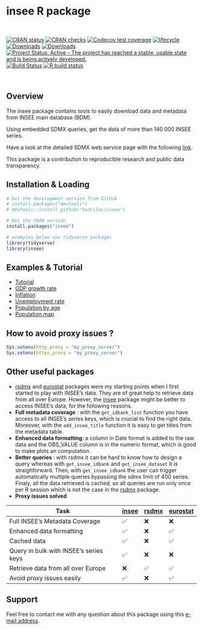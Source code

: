 insee R package
================

<br>

[![CRAN status](https://www.r-pkg.org/badges/version/insee)](https://cran.r-project.org/package=insee)
[![CRAN checks](https://cranchecks.info/badges/worst/insee)](https://cran.r-project.org/web/checks/check_results_insee.html)
[![Codecov test coverage](https://codecov.io/gh/hadrilec/insee/branch/master/graph/badge.svg)](https://codecov.io/gh/hadrilec/insee?branch=master)
[![lifecycle](https://img.shields.io/badge/lifecycle-maturing-blue.svg)](https://www.tidyverse.org/lifecycle/#maturing)
[![Downloads](https://cranlogs.r-pkg.org/badges/grand-total/insee)](https://cran.r-project.org/package=insee)
[![Downloads](https://cranlogs.r-pkg.org/badges/insee)](https://cran.r-project.org/package=insee)
[![Project Status: Active – The project has reached a stable, usable state and is being actively developed.](https://www.repostatus.org/badges/latest/active.svg)](https://www.repostatus.org/)
[![Build Status](https://travis-ci.com/hadrilec/insee.svg?branch=master)](https://travis-ci.org/hadrilec/insee)
[![R build status](https://github.com/hadrilec/insee/workflows/R-CMD-check/badge.svg)](https://github.com/hadrilec/insee/actions)

<br>

## Overview

The insee package contains tools to easily download data and metadata
from INSEE main database (BDM).

Using embedded SDMX queries, get the data of more than 140 000 INSEE
series.

Have a look at the detailed SDMX web service page with the following
[link](https://www.insee.fr/en/information/2868055).

This package is a contribution to reproducible research and public data
transparency.

## Installation & Loading

``` r
# Get the development version from GitHub
# install.packages("devtools")
# devtools::install_github("hadrilec/insee")

# Get the CRAN version
install.packages("insee")

# examples below use tidyverse packages 
library(tidyverse)
library(insee)
```

## Examples & Tutorial

  - [Tutorial](https://hadrilec.github.io/insee/articles/insee.html)
  - [GDP growth
    rate](https://hadrilec.github.io/insee/articles/v2_gdp-vignettes.html)
  - [Inflation](https://hadrilec.github.io/insee/articles/v3_inflation-vignettes.html)
  - [Unemployment
    rate](https://hadrilec.github.io/insee/articles/v4_unem-vignettes.html)
  - [Population by
    age](https://hadrilec.github.io/insee/articles/v5_pop-vignettes.html)
  - [Population
    map](https://hadrilec.github.io/insee/articles/v6_pop_map-vignettes.html)

## How to avoid proxy issues ?

``` r
Sys.setenv(http_proxy = "my_proxy_server")
Sys.setenv(https_proxy = "my_proxy_server")
```

## Other useful packages

  - [rsdmx](https://CRAN.R-project.org/package=rsdmx)
    and
    [eurostat](https://CRAN.R-project.org/package=eurostat)
    packages were my starting points when I first started to play with
    INSEE’s data. They are of great help to retrieve data from all over
    Europe. However, the
    [insee](https://CRAN.R-project.org/package=insee)
    package might be better to access INSEE’s data, for the following
    reasons.
  - **Full metadata coverage** : with the `get_idbank_list` function you
    have access to all INSEE’s series keys, which is crucial to find the
    right data. Moreover, with the `add_insee_title` function it is easy
    to get titles from the metadata table.
  - **Enhanced data formatting**: a column in Date format is added to
    the raw data and the OBS\_VALUE column is in the numeric format,
    which is good to make plots an computation.
  - **Better queries** : with rsdmx it can be hard to know how to design
    a query whereas with `get_insee_idbank` and `get_insee_dataset` it
    is straighforward. Then, with `get_insee_idbank` the user can
    trigger automatically multiple queries bypassing the sdmx limit of
    400 series. Finaly, all the data retrieved is cached, so all queries
    are run only once per R session which is not the case in the
    [rsdmx](https://CRAN.R-project.org/package=rsdmx)
    package.
  - **Proxy issues solved**

<center>

| Task                                   | [insee](https://CRAN.R-project.org/package=insee) | [rsdmx](https://CRAN.R-project.org/package=rsdmx) | [eurostat](https://CRAN.R-project.org/package=eurostat) |
| -------------------------------------- | ----------------------------------------------------------------- | ----------------------------------------------------------------- | ----------------------------------------------------------------------- |
| Full INSEE’s Metadata Coverage         | ✅                                                                 | :x:                                                               | :x:                                                                     |
| Enhanced data formatting               | ✅                                                                 | :x:                                                               | ✅                                                                       |
| Cached data                            | ✅                                                                 | :x:                                                               | ✅                                                                       |
| Query in bulk with INSEE’s series keys | ✅                                                                 | :x:                                                               | :x:                                                                     |
| Retrieve data from all over Europe     | :x:                                                               | ✅                                                                 | ✅                                                                       |
| Avoid proxy issues easily              | ✅                                                                 | :x:                                                               | ✅                                                                       |

</center>

## Support

Feel free to contact me with any question about this package using this
[e-mail
address](mailto:hadrien.leclerc@insee.fr?subject=%5Br-package%5D%5Binsee%5D).
